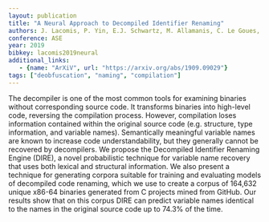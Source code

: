 ```yaml
---
layout: publication
title: "A Neural Approach to Decompiled Identifier Renaming"
authors: J. Lacomis, P. Yin, E.J. Schwartz, M. Allamanis, C. Le Goues, G. Neubig, B. Vasilescu
conference: ASE
year: 2019
bibkey: lacomis2019neural
additional_links:
   - {name: "ArXiV", url: "https://arxiv.org/abs/1909.09029"}
tags: ["deobfuscation", "naming", "compilation"]
---
```

The decompiler is one of the most common tools for examining binaries without corresponding source code. It transforms binaries into high-level code, reversing the compilation process. However, compilation loses information contained within the original source code (e.g. structure, type information, and variable names). Semantically meaningful variable names are known to increase code understandability, but they generally cannot be recovered by decompilers. We propose the Decompiled Identifier Renaming Engine (DIRE), a novel probabilistic technique for variable name recovery that uses both lexical and structural information. We also present a technique for generating corpora suitable for training and evaluating models of decompiled code renaming, which we use to create a corpus of 164,632 unique x86-64 binaries generated from C projects mined from GitHub. Our results show that on this corpus DIRE can predict variable names identical to the names in the original source code up to 74.3% of the time.
